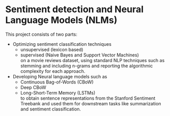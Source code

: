 # Sentiment detection and Neural Language Models (NLMs)
This project consists of two parts:
- Optimizing sentiment classification techniques
  - unsupervised (lexicon based)
  - supervised (Naive Bayes and Support Vector Machines)  
  on a movie reviews dataset, using standard NLP techniques such as stemming and including n-grams and reporting the algorithmic complexity for each approach.
- Developing Neural language models such as
  - Continuous Bag-of-Words (CBoW)
  - Deep CBoW
  - Long-Short-Term Memory (LSTMs)  
  to obtain sentence representations from the Stanford Sentiment Treebank and used them for downstream tasks like summarization and sentiment classification.
